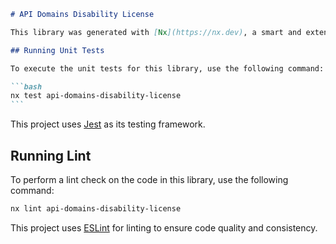 ````markdown
# API Domains Disability License

This library was generated with [Nx](https://nx.dev), a smart and extensible build framework.

## Running Unit Tests

To execute the unit tests for this library, use the following command:

```bash
nx test api-domains-disability-license
```
````

This project uses [Jest](https://jestjs.io) as its testing framework.

## Running Lint

To perform a lint check on the code in this library, use the following command:

```bash
nx lint api-domains-disability-license
```

This project uses [ESLint](https://eslint.org/) for linting to ensure code quality and consistency.

```

```
